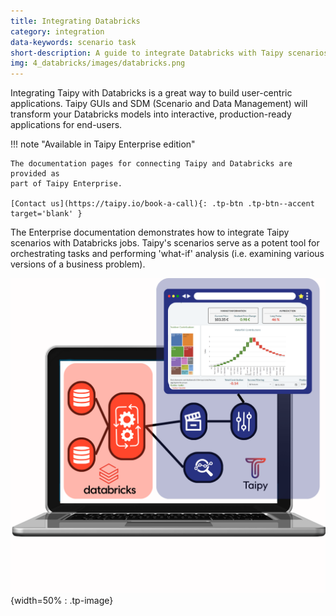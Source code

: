 ```yaml
---
title: Integrating Databricks
category: integration
data-keywords: scenario task
short-description: A guide to integrate Databricks with Taipy scenarios.
img: 4_databricks/images/databricks.png
---
```


Integrating Taipy with Databricks is a great way to build user-centric applications. 
Taipy GUIs and SDM (Scenario and Data Management) will transform your Databricks models 
into interactive, production-ready applications for end-users.

!!! note "Available in Taipy Enterprise edition"

    The documentation pages for connecting Taipy and Databricks are provided as 
    part of Taipy Enterprise.

    [Contact us](https://taipy.io/book-a-call){: .tp-btn .tp-btn--accent target='blank' }

The Enterprise documentation demonstrates how to integrate Taipy scenarios with 
Databricks jobs. Taipy's scenarios serve as a potent tool for orchestrating tasks and 
performing 'what-if' analysis (i.e. examining various versions of a business problem). 

![Databricks](images/databricks.png){width=50% : .tp-image}

